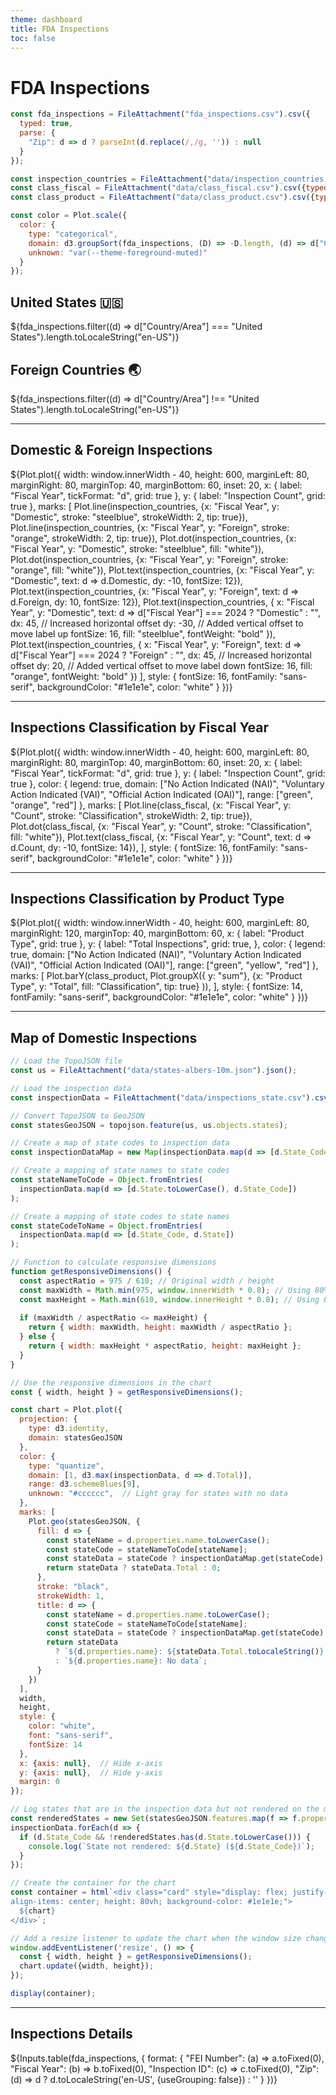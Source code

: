 ```yaml
---
theme: dashboard
title: FDA Inspections
toc: false
---
```


# FDA Inspections

<!-- Load and transform the data -->

```js
const fda_inspections = FileAttachment("fda_inspections.csv").csv({
  typed: true,
  parse: {
    "Zip": d => d ? parseInt(d.replace(/,/g, '')) : null
  }
});

const inspection_countries = FileAttachment("data/inspection_countries.csv").csv({typed: true});
const class_fiscal = FileAttachment("data/class_fiscal.csv").csv({typed: true});
const class_product = FileAttachment("data/class_product.csv").csv({typed: true});
```

```js
const color = Plot.scale({
  color: {
    type: "categorical",
    domain: d3.groupSort(fda_inspections, (D) => -D.length, (d) => d["Country/Area"]).filter((d) => d !== "Foreign Countries"),
    unknown: "var(--theme-foreground-muted)"
  }
});
```
<!---Summary Cards--->

<div class="grid grid-cols-2">
  <div class="card">
    <h2>United States 🇺🇸</h2>
    <span class="big">${fda_inspections.filter((d) => d["Country/Area"] === "United States").length.toLocaleString("en-US")}</span>
  </div>
  <div class="card">
    <h2>Foreign Countries 🌏</h2>
    <span class="big">${fda_inspections.filter((d) => d["Country/Area"] !== "United States").length.toLocaleString("en-US")}</span>
  </div>
</div>

---

## Domestic & Foreign Inspections

<div class="card">
  ${Plot.plot({
  width: window.innerWidth - 40,
  height: 600,
  marginLeft: 80,
  marginRight: 80,
  marginTop: 40,
  marginBottom: 60,
  inset: 20,
  x: {
    label: "Fiscal Year",
    tickFormat: "d",
    grid: true
  },
  y: {
    label: "Inspection Count",
    grid: true
  },
  marks: [
    Plot.line(inspection_countries, {x: "Fiscal Year", y: "Domestic", stroke: "steelblue", strokeWidth: 2, tip: true}),
    Plot.line(inspection_countries, {x: "Fiscal Year", y: "Foreign", stroke: "orange", strokeWidth: 2, tip: true}),
    Plot.dot(inspection_countries, {x: "Fiscal Year", y: "Domestic", stroke: "steelblue", fill: "white"}),
    Plot.dot(inspection_countries, {x: "Fiscal Year", y: "Foreign", stroke: "orange", fill: "white"}),
    Plot.text(inspection_countries, {x: "Fiscal Year", y: "Domestic", text: d => d.Domestic, dy: -10, fontSize: 12}),
    Plot.text(inspection_countries, {x: "Fiscal Year", y: "Foreign", text: d => d.Foreign, dy: 10, fontSize: 12}),
    Plot.text(inspection_countries, {
      x: "Fiscal Year",
      y: "Domestic",
      text: d => d["Fiscal Year"] === 2024 ? "Domestic" : "",
      dx: 45,  // Increased horizontal offset
      dy: -30,  // Added vertical offset to move label up
      fontSize: 16,
      fill: "steelblue",
      fontWeight: "bold"
    }),
    Plot.text(inspection_countries, {
      x: "Fiscal Year",
      y: "Foreign",
      text: d => d["Fiscal Year"] === 2024 ? "Foreign" : "",
      dx: 45,  // Increased horizontal offset
      dy: 20,  // Added vertical offset to move label down
      fontSize: 16,
      fill: "orange",
      fontWeight: "bold"
    })
  ],
  style: {
    fontSize: 16,
    fontFamily: "sans-serif",
    backgroundColor: "#1e1e1e",
    color: "white"
  }
})}
</div>

---

## Inspections Classification by Fiscal Year

<div class="card">
  ${Plot.plot({
  width: window.innerWidth - 40,
  height: 600,
  marginLeft: 80,
  marginRight: 80,
  marginTop: 40,
  marginBottom: 60,
  inset: 20,
  x: {
    label: "Fiscal Year",
    tickFormat: "d",
    grid: true
  },
  y: {
    label: "Inspection Count",
    grid: true
  },
  color: {
    legend: true,
    domain: ["No Action Indicated (NAI)", "Voluntary Action Indicated (VAI)", "Official Action Indicated (OAI)"],
    range: ["green", "orange", "red"]
  },
  marks: [
    Plot.line(class_fiscal, {x: "Fiscal Year", y: "Count", stroke: "Classification", strokeWidth: 2, tip: true}),
    Plot.dot(class_fiscal, {x: "Fiscal Year", y: "Count", stroke: "Classification", fill: "white"}),
    Plot.text(class_fiscal, {x: "Fiscal Year", y: "Count", text: d => d.Count, dy: -10, fontSize: 14}),
  ],
  style: {
    fontSize: 16,
    fontFamily: "sans-serif",
    backgroundColor: "#1e1e1e",
    color: "white"
  }
})}
</div>

---

## Inspections Classification by Product Type

<div class="card">
  ${Plot.plot({
    width: window.innerWidth - 40,
    height: 600,
    marginLeft: 80,
    marginRight: 120,
    marginTop: 40,
    marginBottom: 60,
    x: {
      label: "Product Type",
      grid: true
    },
    y: {
      label: "Total Inspections",
      grid: true,
    },
    color: {
      legend: true,
      domain: ["No Action Indicated (NAI)", "Voluntary Action Indicated (VAI)", "Official Action Indicated (OAI)"],
      range: ["green", "yellow", "red"]
    },
    marks: [
      Plot.barY(class_product, Plot.groupX({
        y: "sum"},
        {x: "Product Type",
        y: "Total",
        fill: "Classification",
        tip: true}
      )),
    ],
    style: {
      fontSize: 14,
      fontFamily: "sans-serif",
      backgroundColor: "#1e1e1e",
      color: "white"
    }
  })}
</div>

---

## Map of Domestic Inspections

```js
// Load the TopoJSON file
const us = FileAttachment("data/states-albers-10m.json").json();
```

```js
// Load the inspection data
const inspectionData = FileAttachment("data/inspections_state.csv").csv({typed: true});
```

```js
// Convert TopoJSON to GeoJSON
const statesGeoJSON = topojson.feature(us, us.objects.states);
```

```js
// Create a map of state codes to inspection data
const inspectionDataMap = new Map(inspectionData.map(d => [d.State_Code, d]));
```

```js
// Create a mapping of state names to state codes
const stateNameToCode = Object.fromEntries(
  inspectionData.map(d => [d.State.toLowerCase(), d.State_Code])
);
```

```js
// Create a mapping of state codes to state names
const stateCodeToName = Object.fromEntries(
  inspectionData.map(d => [d.State_Code, d.State])
);
```

```js
// Function to calculate responsive dimensions
function getResponsiveDimensions() {
  const aspectRatio = 975 / 610; // Original width / height
  const maxWidth = Math.min(975, window.innerWidth * 0.8); // Using 80% of viewport width
  const maxHeight = Math.min(610, window.innerHeight * 0.8); // Using 80% of viewport height
  
  if (maxWidth / aspectRatio <= maxHeight) {
    return { width: maxWidth, height: maxWidth / aspectRatio };
  } else {
    return { width: maxHeight * aspectRatio, height: maxHeight };
  }
}

// Use the responsive dimensions in the chart
const { width, height } = getResponsiveDimensions();
```

```js
const chart = Plot.plot({
  projection: {
    type: d3.identity,
    domain: statesGeoJSON
  },
  color: {
    type: "quantize",
    domain: [1, d3.max(inspectionData, d => d.Total)],
    range: d3.schemeBlues[9],
    unknown: "#cccccc",  // Light gray for states with no data
  },
  marks: [
    Plot.geo(statesGeoJSON, {
      fill: d => {
        const stateName = d.properties.name.toLowerCase();
        const stateCode = stateNameToCode[stateName];
        const stateData = stateCode ? inspectionDataMap.get(stateCode) : null;
        return stateData ? stateData.Total : 0;
      },
      stroke: "black",
      strokeWidth: 1,
      title: d => {
        const stateName = d.properties.name.toLowerCase();
        const stateCode = stateNameToCode[stateName];
        const stateData = stateCode ? inspectionDataMap.get(stateCode) : null;
        return stateData 
          ? `${d.properties.name}: ${stateData.Total.toLocaleString()} inspections`
          : `${d.properties.name}: No data`;
      }
    })
  ],
  width,
  height,
  style: {
    color: "white",
    font: "sans-serif",
    fontSize: 14
  },
  x: {axis: null},  // Hide x-axis
  y: {axis: null},  // Hide y-axis
  margin: 0
});

// Log states that are in the inspection data but not rendered on the map
const renderedStates = new Set(statesGeoJSON.features.map(f => f.properties.name.toLowerCase()));
inspectionData.forEach(d => {
  if (d.State_Code && !renderedStates.has(d.State.toLowerCase())) {
    console.log(`State not rendered: ${d.State} (${d.State_Code})`);
  }
});

// Create the container for the chart
const container = html`<div class="card" style="display: flex; justify-content: center; 
align-items: center; height: 80vh; background-color: #1e1e1e;">
  ${chart}
</div>`;

// Add a resize listener to update the chart when the window size changes
window.addEventListener('resize', () => {
  const { width, height } = getResponsiveDimensions();
  chart.update({width, height});
});

display(container);
```

---

## Inspections Details

<div class="card">
  ${Inputs.table(fda_inspections, {
    format: {
      "FEI Number": (a) => a.toFixed(0),
      "Fiscal Year": (b) => b.toFixed(0),
      "Inspection ID": (c) => c.toFixed(0),
      "Zip": (d) => d ? d.toLocaleString('en-US', {useGrouping: false}) : ''
    }
  })}
</div>